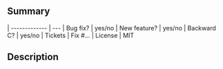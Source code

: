 ## Summary

| ------------- | ---
| Bug fix?      | yes/no
| New feature?  | yes/no
| Backward C?   | yes/no
| Tickets       | Fix #... <!-- prefix each issue number with "Fix #", no need to create an issue if none exist, explain below instead -->
| License       | MIT

## Description
<!--
Replace this notice by a short README for your feature/bugfix. This will help people
understand your PR and can be used as a start for the documentation.

Additionally, always add tests and ensure they pass.

Thanks
-->